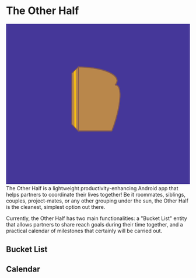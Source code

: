 # The Other Half
![alt text](https://github.com/abhiti/TheOtherHalf/blob/master/logoPurple.PNG)
The Other Half is a lightweight productivity-enhancing Android app that helps partners to coordinate their lives together! Be it roommates, siblings, couples, project-mates, or any other grouping under the sun, the Other Half is the cleanest, simplest option out there. 

Currently, the Other Half has two main functionalities: a "Bucket List" entity that allows partners to share reach goals during their time together, and a practical calendar of milestones that certainly will be carried out.

## Bucket List


## Calendar
